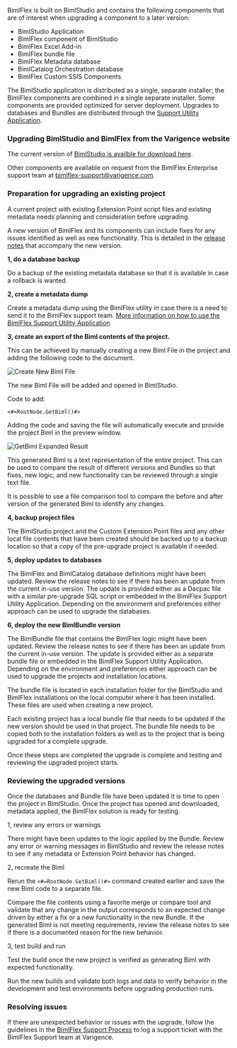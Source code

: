 BimlFlex is built on BimlStudio and contains the following components that are of interest when upgrading a component to a later version:

* BimlStudio Application
* BimlFlex component of BimlStudio
* BimlFlex Excel Add-in
* BimlFlex bundle file
* BimlFlex Metadata database
* BimlCatalog Orchestration database
* BimlFlex Custom SSIS Components

The BimlStudio application is distributed as a single, separate installer; the BimlFlex components are combined in a single separate installer. Some components are provided optimized for server deployment. Upgrades to databases and Bundles are distributed through the [Support Utility Application](Support%20Utility%20Application).

### Upgrading BimlStudio and BimlFlex from the Varigence website

The current version of [BimlStudio is availble for download here](https://varigence.com/downloads/bimlstudiosetup.exe). 

Other components are available on request from the BimlFlex Enterprise support team at [bimlflex-support@varigence.com](mailto:bimlflex-support@varigence.com).

### Preparation for upgrading an existing project

A current project with existing Extension Point script files and existing metadata needs planning and consideration before upgrading. 

A new version of BimlFlex and its components can include fixes for any issues identified as well as new functionality. This is detailed in the [release notes](Release%20Notes) that accompany the new version.

**1, do a database backup**

Do a backup of the existing metadata database so that it is available in case a rollback is wanted.

**2, create a metadata dump**

Create a metadata dump using the BimlFlex utility in case there is a need to send it to the BimlFlex support team. [More information on how to use the BimlFlex Support Utility Application](Support%20Utility%20Application) 

**3, create an export of the Biml contents of the project.**

This can be achieved by manually creating a new Biml File in the project and adding the following code to the document.

![Create New Biml File](https://varigencecom.blob.core.windows.net/walkthroughs/bimlflex_ss_v5_create_new_biml_file.png "Create New Biml File")

The new Biml File will be added and opened in BimlStudio.

Code to add:

```
<#=RootNode.GetBiml()#>
```

Adding the code and saving the file will automatically execute and provide the project Biml in the preview window.

![GetBiml Expanded Result](https://varigencecom.blob.core.windows.net/walkthroughs/bimlflex_ss_v5_get_biml_result.png "GetBiml Expanded Result")

This generated Biml is a text representation of the entire project. This can be used to compare the result of different versions and Bundles so that fixes, new logic, and new functionality can be reviewed through a single text file.

It is possible to use a file comparison tool to compare the before and after version of the generated Biml to identify any changes.

**4, backup project files**

The BimlStudio project and the Custom Extension Point files and any other local file contents that have been created should be backed up to a backup location so that a copy of the pre-upgrade project is available if needed.

**5, deploy updates to databases**

The BimlFlex and BimlCatalog database definitions might have been updated. Review the release notes to see if there has been an update from the current in-use version. The update is provided either as a Dacpac file with a similar pre-upgrade SQL script or embedded in the BimlFlex Support Utility Application. Depending on the environment and preferences either approach can be used to upgrade the databases.

**6, deploy the new BimlBundle version**

The BimlBundle file that contains the BimlFlex logic might have been updated. Review the release notes to see if there has been an update from the current in-use version. The update is provided either as a separate bundle file or embedded in the BimlFlex Support Utility Application. Depending on the environment and preferences either approach can be used to upgrade the projects and installation locations.

The bundle file is located in each installation folder for the BimlStudio and BimlFlex installations on the local computer where it has been installed. These files are used when creating a new project.

Each existing project has a local bundle file that needs to be updated if the new version should be used in that project. The bundle file needs to be copied both to the installation folders as well as to the project that is being upgraded for a complete upgrade.

Once these steps are completed the upgrade is complete and testing and reviewing the upgraded project starts.

### Reviewing the upgraded versions

Once the databases and Bundle file have been updated it is time to open the project in BimlStudio. Once the project has opened and downloaded, metadata applied, the BimlFlex solution is ready for testing.

1, review any errors or warnings

There might have been updates to the logic applied by the Bundle. Review any error or warning messages in BimlStudio and review the release notes to see if any metadata or Extension Point behavior has changed.

2, recreate the Biml

Rerun the `<#=RootNode.GetBiml()#>` command created earlier and save the new Biml code to a separate file.

Compare the file contents using a favorite merge or compare tool and validate that any change in the output corresponds to an expected change driven by either a fix or a new functionality in the new Bundle. If the generated Biml is not meeting requirements, review the release notes to see if there is a documented reason for the new behavior.

3, test build and run

Test the build once the new project is verified as generating Biml with expected functionality.

Run the new builds and validate both logs and data to verify behavior in the development and test environments before upgrading production runs.

### Resolving issues

If there are unexpected behavior or issues with the upgrade, follow the guidelines in the [BimlFlex Support Process](Support%20Process) to log a support ticket with the BimlFlex Support team at Varigence.